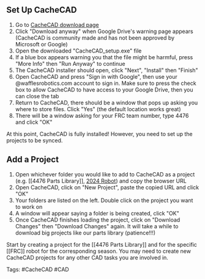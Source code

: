 ## Set Up CacheCAD
1. Go to [CacheCAD download page](https://drive.usercontent.google.com/u/0/uc?id=1BaY2dzd9njdK8UrvhdGPG2ClQ6J_iNNR&export=download)
2. Click "Download anyway" when Google Drive's warning page appears (CacheCAD is community made and has not been approved by Microsoft or Google)
3. Open the downloaded "CacheCAD_setup.exe" file
4. If a blue box appears warning you that the file might be harmful, press "More Info" then "Run Anyway" to continue
5. The CacheCAD installer should open, click "Next", "Install" then "Finish"
6. Open CacheCAD and press "Sign in with Google", then use your @wafflesrobotics.com account to sign in. Make sure to press the check box to allow CacheCAD to have access to your Google Drive, then you can close the tab
7. Return to CacheCAD, there should be a window that pops up asking you where to store files. Click "Yes" (the default location works great)
8. There will be a window asking for your FRC team number, type 4476 and click "OK"

At this point, CacheCAD is fully installed! However, you need to set up the projects to be synced.

## Add a Project
1. Open whichever folder you would like to add to CacheCAD as a project (e.g. [[4476 Parts Library]], [2024 Robot](**https://drive.google.com/drive/u/0/folders/1Oa50fDq4VJdghUqWi0FEKeiQ9d7zKCKs**)) and copy the browser URL
2. Open CacheCAD, click on "New Project", paste the copied URL and click "OK"
3. Your folders are listed on the left. Double click on the project you want to work on
4. A window will appear saying a folder is being created, click "OK"
5. Once CacheCAD finishes loading the project, click on "Download Changes" then "Download Changes" again. It will take a while to download big projects like our parts library (patience!!!)

Start by creating a project for the [[4476 Parts Library]] and for the specific [[FRC]] robot for the corresponding season. You may need to create new CacheCAD projects for any other CAD tasks you are involved in.

Tags: #CacheCAD #CAD 